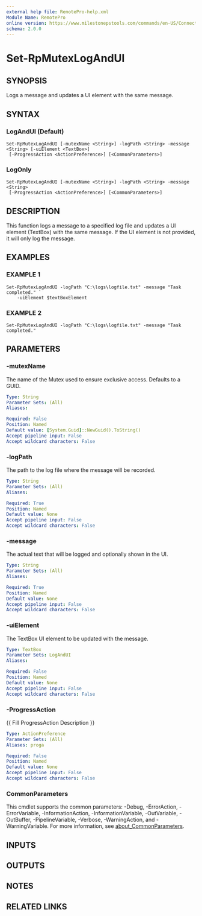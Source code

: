 ```yaml
---
external help file: RemotePro-help.xml
Module Name: RemotePro
online version: https://www.milestonepstools.com/commands/en-US/Connect-Vms/#description
schema: 2.0.0
---
```


# Set-RpMutexLogAndUI

## SYNOPSIS
Logs a message and updates a UI element with the same message.

## SYNTAX

### LogAndUI (Default)
```
Set-RpMutexLogAndUI [-mutexName <String>] -logPath <String> -message <String> [-uiElement <TextBox>]
 [-ProgressAction <ActionPreference>] [<CommonParameters>]
```

### LogOnly
```
Set-RpMutexLogAndUI [-mutexName <String>] -logPath <String> -message <String>
 [-ProgressAction <ActionPreference>] [<CommonParameters>]
```

## DESCRIPTION
This function logs a message to a specified log file and updates a
UI element (TextBox) with the same message.
If the UI element is not
provided, it will only log the message.

## EXAMPLES

### EXAMPLE 1
```
Set-RpMutexLogAndUI -logPath "C:\logs\logfile.txt" -message "Task completed." `
    -uiElement $textBoxElement
```

### EXAMPLE 2
```
Set-RpMutexLogAndUI -logPath "C:\logs\logfile.txt" -message "Task completed."
```

## PARAMETERS

### -mutexName
The name of the Mutex used to ensure exclusive access.
Defaults to a GUID.

```yaml
Type: String
Parameter Sets: (All)
Aliases:

Required: False
Position: Named
Default value: [System.Guid]::NewGuid().ToString()
Accept pipeline input: False
Accept wildcard characters: False
```

### -logPath
The path to the log file where the message will be recorded.

```yaml
Type: String
Parameter Sets: (All)
Aliases:

Required: True
Position: Named
Default value: None
Accept pipeline input: False
Accept wildcard characters: False
```

### -message
The actual text that will be logged and optionally shown in the UI.

```yaml
Type: String
Parameter Sets: (All)
Aliases:

Required: True
Position: Named
Default value: None
Accept pipeline input: False
Accept wildcard characters: False
```

### -uiElement
The TextBox UI element to be updated with the message.

```yaml
Type: TextBox
Parameter Sets: LogAndUI
Aliases:

Required: False
Position: Named
Default value: None
Accept pipeline input: False
Accept wildcard characters: False
```

### -ProgressAction
{{ Fill ProgressAction Description }}

```yaml
Type: ActionPreference
Parameter Sets: (All)
Aliases: proga

Required: False
Position: Named
Default value: None
Accept pipeline input: False
Accept wildcard characters: False
```

### CommonParameters
This cmdlet supports the common parameters: -Debug, -ErrorAction, -ErrorVariable, -InformationAction, -InformationVariable, -OutVariable, -OutBuffer, -PipelineVariable, -Verbose, -WarningAction, and -WarningVariable. For more information, see [about_CommonParameters](http://go.microsoft.com/fwlink/?LinkID=113216).

## INPUTS

## OUTPUTS

## NOTES

## RELATED LINKS
